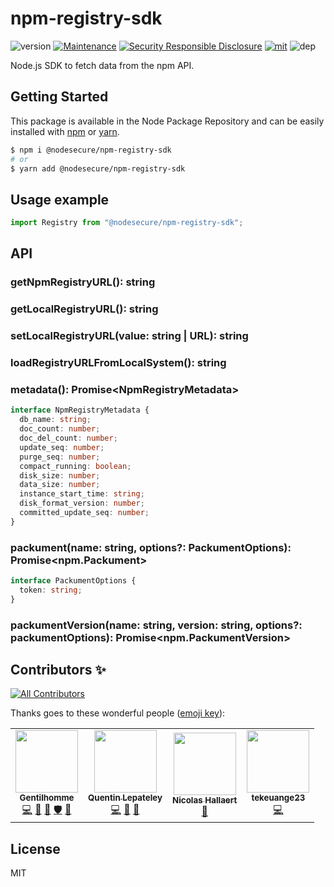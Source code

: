 # npm-registry-sdk
![version](https://img.shields.io/badge/dynamic/json.svg?url=https://raw.githubusercontent.com/NodeSecure/npm-registry-sdk/master/package.json&query=$.version&label=Version)
[![Maintenance](https://img.shields.io/badge/Maintained%3F-yes-green.svg)](https://github.com/NodeSecure/npm-registry-sdk/commit-activity)
[![Security Responsible Disclosure](https://img.shields.io/badge/Security-Responsible%20Disclosure-yellow.svg)](https://github.com/nodejs/security-wg/blob/master/processes/responsible_disclosure_template.md
)
[![mit](https://img.shields.io/github/license/Naereen/StrapDown.js.svg)](https://github.com/NodeSecure/npm-registry-sdk/blob/master/LICENSE)
![dep](https://img.shields.io/david/NodeSecure/npm-registry-sdk)

Node.js SDK to fetch data from the npm API.

## Getting Started

This package is available in the Node Package Repository and can be easily installed with [npm](https://docs.npmjs.com/getting-started/what-is-npm) or [yarn](https://yarnpkg.com).

```bash
$ npm i @nodesecure/npm-registry-sdk
# or
$ yarn add @nodesecure/npm-registry-sdk
```

## Usage example

```ts
import Registry from "@nodesecure/npm-registry-sdk";
```
## API

### getNpmRegistryURL(): string
### getLocalRegistryURL(): string
### setLocalRegistryURL(value: string | URL): string
### loadRegistryURLFromLocalSystem(): string
### metadata(): Promise\<NpmRegistryMetadata> 

```ts
interface NpmRegistryMetadata {
  db_name: string;
  doc_count: number;
  doc_del_count: number;
  update_seq: number;
  purge_seq: number;
  compact_running: boolean;
  disk_size: number;
  data_size: number;
  instance_start_time: string;
  disk_format_version: number;
  committed_update_seq: number;
}
```

### packument(name: string, options?: PackumentOptions): Promise\<npm.Packument>

```ts
interface PackumentOptions {
  token: string;
}
```

### packumentVersion(name: string, version: string, options?: packumentOptions): Promise\<npm.PackumentVersion>


## Contributors ✨

<!-- ALL-CONTRIBUTORS-BADGE:START - Do not remove or modify this section -->
[![All Contributors](https://img.shields.io/badge/all_contributors-4-orange.svg?style=flat-square)](#contributors-)
<!-- ALL-CONTRIBUTORS-BADGE:END -->

Thanks goes to these wonderful people ([emoji key](https://allcontributors.org/docs/en/emoji-key)):

<!-- ALL-CONTRIBUTORS-LIST:START - Do not remove or modify this section -->
<!-- prettier-ignore-start -->
<!-- markdownlint-disable -->
<table>
  <tr>
    <td align="center"><a href="https://www.linkedin.com/in/thomas-gentilhomme/"><img src="https://avatars.githubusercontent.com/u/4438263?v=4?s=100" width="100px;" alt=""/><br /><sub><b>Gentilhomme</b></sub></a><br /><a href="https://github.com/NodeSecure/npm-registry-sdk/commits?author=fraxken" title="Code">💻</a> <a href="https://github.com/NodeSecure/npm-registry-sdk/commits?author=fraxken" title="Documentation">📖</a> <a href="https://github.com/NodeSecure/npm-registry-sdk/pulls?q=is%3Apr+reviewed-by%3Afraxken" title="Reviewed Pull Requests">👀</a> <a href="#security-fraxken" title="Security">🛡️</a> <a href="https://github.com/NodeSecure/npm-registry-sdk/issues?q=author%3Afraxken" title="Bug reports">🐛</a></td>
    <td align="center"><a href="https://github.com/QuentinLpy"><img src="https://avatars.githubusercontent.com/u/31780359?v=4?s=100" width="100px;" alt=""/><br /><sub><b>Quentin Lepateley</b></sub></a><br /><a href="https://github.com/NodeSecure/npm-registry-sdk/commits?author=QuentinLpy" title="Code">💻</a> <a href="https://github.com/NodeSecure/npm-registry-sdk/commits?author=QuentinLpy" title="Documentation">📖</a> <a href="https://github.com/NodeSecure/npm-registry-sdk/pulls?q=is%3Apr+reviewed-by%3AQuentinLpy" title="Reviewed Pull Requests">👀</a></td>
    <td align="center"><a href="https://github.com/Rossb0b"><img src="https://avatars.githubusercontent.com/u/39910164?v=4?s=100" width="100px;" alt=""/><br /><sub><b>Nicolas Hallaert</b></sub></a><br /><a href="https://github.com/NodeSecure/npm-registry-sdk/commits?author=Rossb0b" title="Documentation">📖</a></td>
    <td align="center"><a href="https://github.com/tekeuange23"><img src="https://avatars.githubusercontent.com/u/35274201?v=4?s=100" width="100px;" alt=""/><br /><sub><b>tekeuange23</b></sub></a><br /><a href="https://github.com/NodeSecure/npm-registry-sdk/commits?author=tekeuange23" title="Code">💻</a></td>
  </tr>
</table>

<!-- markdownlint-restore -->
<!-- prettier-ignore-end -->

<!-- ALL-CONTRIBUTORS-LIST:END -->

## License
MIT
